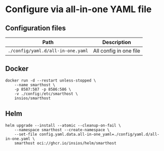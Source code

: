 # Configure via all-in-one YAML file

## Configuration files

| Path                              | Description                   |
| --------------------------------- | ----------------------------- |
| `./config/yaml.d/all-in-one.yaml` | All config in one file        |

## Docker

```shell
docker run -d --restart unless-stopped \
    --name smarthost \
    -p 8587:587 -p 8586:586 \
    -v ./config:/etc/smarthost \
    insios/smarthost
```

## Helm

```shell
helm upgrade --install --atomic --cleanup-on-fail \
    --namespace smarthost --create-namespace \
    --set-file config.yaml.data.all-in-one_yaml=./config/yaml.d/all-in-one.yaml \
    smarthost oci://ghcr.io/insios/helm/smarthost
```
